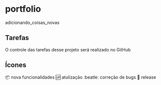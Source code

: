 # portfolio
 adicionando_coisas_novas
## Tarefas

O controle das tarefas desse projeto será realizado no GitHub
## Ícones

:package: nova funcionalidades
:up: atulização
:beatle: correção de bugs
:checkered_flag: release

